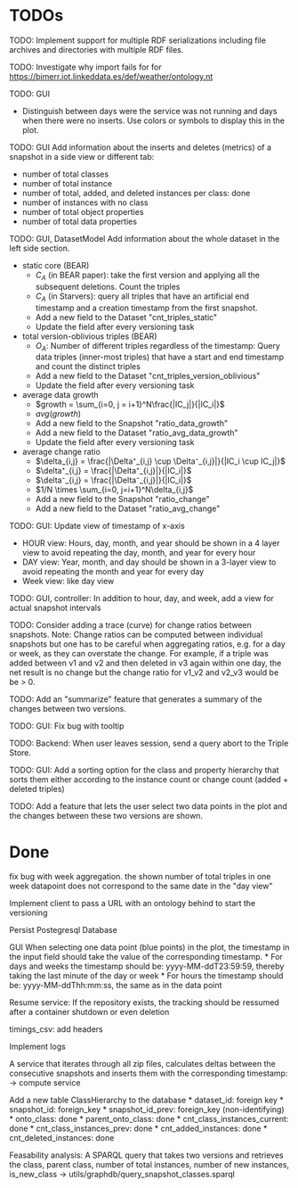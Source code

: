 # TODOs
TODO: Implement support for multiple RDF serializations including file archives and directories with multiple RDF files.

TODO: Investigate why import fails for for https://bimerr.iot.linkeddata.es/def/weather/ontology.nt

TODO: GUI
* Distinguish between days were the service was not running and days when there were no inserts. Use colors or symbols to display this in the plot.

TODO: GUI
Add information about the inserts and deletes (metrics) of a snapshot in a side view or different tab:
* number of total classes
* number of total instance
* number of total, added, and deleted instances per class: done
* number of instances with no class
* number of total object properties
* number of total data properties

TODO: GUI, DatasetModel
Add information about the whole dataset in the left side section.
* static core (BEAR)
    * $C_A$ (in BEAR paper): take the first version and applying all the subsequent deletions. Count the triples
    * $C_A$ (in Starvers): query all triples that have an artificial end timestamp and a creation timestamp from the first snapshot.
    * Add a new field to the Dataset "cnt_triples_static"
    * Update the field after every versioning task
* total version-oblivious triples (BEAR)
    * $O_A$: Number of different triples regardless of the timestamp: Query data triples (inner-most triples) that have a start and end timestamp and count the distinct triples
    * Add a new field to the Dataset "cnt_triples_version_oblivious"
    * Update the field after every versioning task
* average data growth
    * $growth = \sum_{i=0, j = i+1}^N\frac{|IC_j|}{|IC_i|}$
    * $avg(growth)$
    * Add a new field to the Snapshot "ratio_data_growth"
    * Add a new field to the Dataset "ratio_avg_data_growth"
    * Update the field after every versioning task
* average change ratio
    * $\delta_{i,j} = \frac{|\Delta⁺_{i,j} \cup \Delta⁻_{i,j}|}{|IC_i \cup IC_j|}$
    * $\delta⁺_{i,j} = \frac{|\Delta⁺_{i,j}|}{|IC_i|}$
    * $\delta⁻_{i,j} = \frac{|\Delta⁻_{i,j}|}{|IC_i|}$
    * $1/N \times \sum_{i=0, j=i+1}^N\delta_{i,j}$
    * Add a new field to the Snapshot "ratio_change"
    * Add a new field to the Dataset "ratio_avg_change"

TODO: GUI: Update view of timestamp of x-axis
* HOUR view: Hours, day, month, and year should be shown in a 4 layer view to avoid repeating the day, month, and year for every hour
* DAY view: Year, month, and day should be shown in a 3-layer view to avoid repeating the month and year for every day
* Week view: like day view

TODO: GUI, controller: In addition to hour, day, and week, add a view for actual snapshot intervals

TODO: Consider adding a trace (curve) for change ratios between snapshots. Note: Change ratios can be computed between individual snapshots but one has to be careful when aggregating ratios, e.g. for a day or week, as they can overstate the change. For example, if a triple was added between v1 and v2 and then deleted in v3 again within one day, the net result is no change but the change ratio for v1_v2 and v2_v3 would be be > 0.

TODO: Add an "summarize" feature that generates a summary of the changes between two versions.

TODO: GUI: Fix bug with tooltip

TODO: Backend: When user leaves session, send a query abort to the Triple Store.

TODO: GUI: Add a sorting option for the class and property hierarchy that sorts them either according to the instance count or change count (added + deleted triples)

TODO: Add a feature that lets the user select two data points in the plot and the changes between these two versions are shown.

# Done
fix bug with week aggregation. the shown number of total triples in one week datapoint does not correspond to the same date in the "day view"

Implement client to pass a URL with an ontology behind to start the versioning

Persist Postegresql Database

GUI
When selecting one data point (blue points) in the plot, the timestamp in the input field should take the value of the corresponding timestamp. 
    * For days and weeks the timestamp should be: yyyy-MM-ddT23:59:59, thereby taking the last minute of the day or week
    * For hours the timestamp should be: yyyy-MM-ddThh:mm:ss, the same as in the data point

Resume service: If the repository exists, the tracking should be ressumed after a container shutdown or even deletion

timings_csv: add headers

Implement logs

A service that iterates through all zip files, 
calculates deltas between the consecutive snapshots 
and inserts them with the corresponding timestamp: -> compute service

Add a new table ClassHierarchy to the database
    * dataset_id: foreign key
    * snapshot_id: foreign_key
    * snapshot_id_prev: foreign_key (non-identifying)
    * onto_class: done
    * parent_onto_class: done
    * cnt_class_instances_current: done
    * cnt_class_instances_prev: done
    * cnt_added_instances: done
    * cnt_deleted_instances: done

Feasability analysis: A SPARQL query that takes two 
versions and retrieves the class, parent class, number of total instances, 
number of new instances, is_new_class -> utils/graphdb/query_snapshot_classes.sparql

